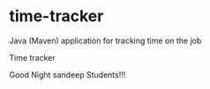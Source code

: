 # time-tracker
Java (Maven) application for tracking time on the job

Time tracker

Good Night sandeep Students!!!
